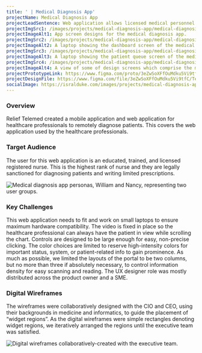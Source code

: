 ```yaml
---
title: ' | Medical Diagnosis App'
projectName: Medical Diagnosis App
projectLeadSentence: Web application allows licensed medical personnel to remotely diagnose patients. 
projectImgSrc1: /images/projects/medical-diagnosis-app/medical-diagnosis-app-user-interface-designed-isral-duke.jpg
projectImageAlt1: App screen designs for the medical diagnosis app.
projectImgSrc2: /images/projects/medical-diagnosis-app/medical-diagnosis-app-designed-isral-duke-set-2.jpg
projectImageAlt2: A laptop showing the dashboard screen of the medical diagnosis app.
projectImgSrc3: /images/projects/medical-diagnosis-app/medical-diagnosis-app-designed-isral-duke-set-3.jpg
projectImageAlt3: A laptop showing the patient queue screen of the medical diagnosis app.
projectImgSrc4: /images/projects/medical-diagnosis-app/medical-diagnosis-app-canvas-designed-isral-duke.jpg
projectImageAlt4: A view of some of design screens which comprise the medical diagnosis app.
projectPrototypeLink: https://www.figma.com/proto/3eZwSoXFfOuMdku5Vi9tfC/Telemedicine-Design?page-id=5%3A11973&node-id=0%3A122&viewport=241%2C48%2C0.12&scaling=scale-down&starting-point-node-id=0%3A122
projectDesignFile: https://www.figma.com/file/3eZwSoXFfOuMdku5Vi9tfC/Telemedicine-Design?node-id=5%3A11973
socialImage: https://isralduke.com/images/projects/medical-diagnosis-app/medical-diagnosis-app-user-interface-designed-isral-duke.jpg
---
```


### Overview

Relief Telemed created a mobile application and web application for healthcare professionals to remotely diagnose patients. This covers the web application used by the healthcare professionals.

### Target Audience

The user for this web application is an educated, trained, and licensed registered nurse. This is the highest rank of nurse and they are legally sanctioned for diagnosing patients and writing limited prescriptions.

![Medical diagnosis app personas, William and Nancy, representing two user groups.](/images/projects/medical-diagnosis-app/medical-diagnosis-app-personas-isral-duke.png)

### Key Challenges

This web application needs to fit and work on small laptops to ensure maximum hardware compatibility. The video is fixed in place so the healthcare professional can always have the patient in view while scrolling the chart. Controls are designed to be large enough for easy, non-precise clicking. The color choices are limited to reserve high-intensity colors for important status, system, or patient-related info to gain prominence. As much as possible, we limited the layouts of the portal to be two columns, but no more than three if absolutely necessary, to control information density for easy scanning and reading. The UX designer role was mostly distributed across the product owner and a SME.

### Digital Wireframes

The wireframes were collaboratively designed with the CIO and CEO, using their backgrounds in medicine and informatics, to guide the placement of “widget regions”. As the digital wireframes were simple rectangles denoting widget regions, we iteratively arranged the regions until the executive team was satisfied.

![Digital wireframes collaboratively-created with the executive team.](/images/projects/medical-diagnosis-app/medical-diagnosis-app-wireframes-designed-isral-duke.png)
